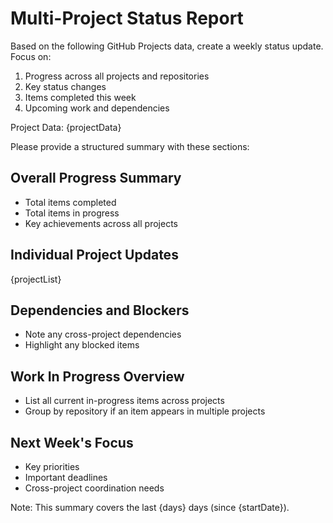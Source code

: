 # Multi-Project Status Report

Based on the following GitHub Projects data, create a weekly status update. Focus on:

1. Progress across all projects and repositories
2. Key status changes
3. Items completed this week
4. Upcoming work and dependencies

Project Data:
{projectData}

Please provide a structured summary with these sections:

## Overall Progress Summary

- Total items completed
- Total items in progress
- Key achievements across all projects

## Individual Project Updates

{projectList}

## Dependencies and Blockers

- Note any cross-project dependencies
- Highlight any blocked items

## Work In Progress Overview

- List all current in-progress items across projects
- Group by repository if an item appears in multiple projects

## Next Week's Focus

- Key priorities
- Important deadlines
- Cross-project coordination needs

Note: This summary covers the last {days} days (since {startDate}).